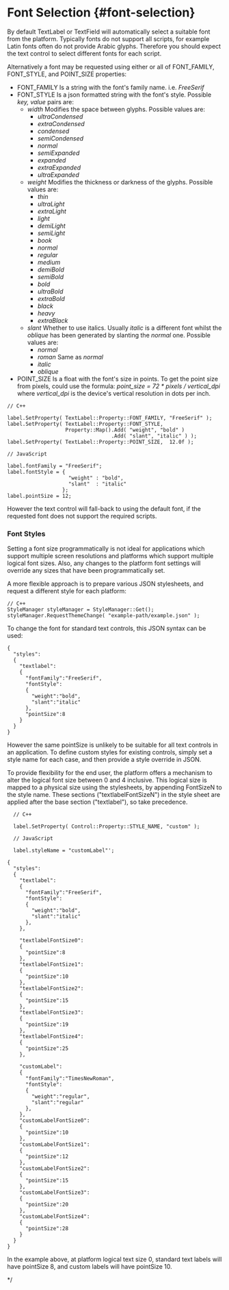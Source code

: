 <!--
/**-->

# Font Selection {#font-selection}

By default TextLabel or TextField will automatically select a suitable font from the platform.
Typically fonts do not support all scripts, for example Latin fonts often do not provide Arabic glyphs.
Therefore you should expect the text control to select different fonts for each script.

Alternatively a font may be requested using either or all of FONT_FAMILY, FONT_STYLE, and POINT_SIZE properties:

- FONT_FAMILY
  Is a string with the font's family name. i.e. *FreeSerif*
- FONT_STYLE
  Is a json formatted string with the font's style. Possible *key, value* pairs are:
  + *width* Modifies the space between glyphs. Possible values are:
    - *ultraCondensed*
    - *extraCondensed*
    - *condensed*
    - *semiCondensed*
    - *normal*
    - *semiExpanded*
    - *expanded*
    - *extraExpanded*
    - *ultraExpanded*
  + *weight* Modifies the thickness or darkness of the glyphs. Possible values are:
    - *thin*
    - *ultraLight*
    - *extraLight*
    - *light*
    - *demiLight*
    - *semiLight*
    - *book*
    - *normal*
    - *regular*
    - *medium*
    - *demiBold*
    - *semiBold*
    - *bold*
    - *ultraBold*
    - *extraBold*
    - *black*
    - *heavy*
    - *extraBlack*
  + *slant* Whether to use italics. Usually *italic* is a different font whilst the *oblique* has been generated by slanting the *normal* one. Possible values are:
    - *normal*
    - *roman* Same as *normal*
    - *italic*
    - *oblique*
- POINT_SIZE
  Is a float with the font's size in points. To get the point size from pixels, could use the formula: <em>point_size = 72 * pixels / vertical_dpi</em> where <em>vertical_dpi</em> is the device's vertical resolution in dots per inch.

~~~{.cpp}
// C++

label.SetProperty( TextLabel::Property::FONT_FAMILY, "FreeSerif" );
label.SetProperty( TextLabel::Property::FONT_STYLE,
                   Property::Map().Add( "weight", "bold" )
                                  .Add( "slant", "italic" ) );
label.SetProperty( TextLabel::Property::POINT_SIZE,  12.0f );
~~~

~~~{.js}
// JavaScript

label.fontFamily = "FreeSerif";
label.fontStyle = {
                    "weight" : "bold",
                    "slant"  : "italic"
                  };
label.pointSize = 12;
~~~

However the text control will fall-back to using the default font, if the requested font does not support the required scripts.

### Font Styles

Setting a font size programmatically is not ideal for applications which support multiple
screen resolutions and platforms which support multiple logical font sizes.  Also, any
changes to the platform font settings will override any sizes that have been programmatically
set.

A more flexible approach is to prepare various JSON stylesheets, and request a different style for each platform:

~~~{.cpp}
// C++
StyleManager styleManager = StyleManager::Get();
styleManager.RequestThemeChange( "example-path/example.json" );
~~~

To change the font for standard text controls, this JSON syntax can be used:

~~~{.json}
{
  "styles":
  {
    "textlabel":
    {
      "fontFamily":"FreeSerif",
      "fontStyle":
      {
        "weight":"bold",
        "slant":"italic"
      },
      "pointSize":8
    }
  }
}
~~~

However the same pointSize is unlikely to be suitable for all text controls in an application.
To define custom styles for existing controls, simply set a style name for each case, and
then provide a style override in JSON.

To provide flexibility for the end user, the platform offers a mechanism to alter the logical
font size between 0 and 4 inclusive. This logical size is mapped to a physical size using the
stylesheets, by appending FontSizeN to the style name. These sections ("textlabelFontSizeN")
in the style sheet are applied after the base section ("textlabel"), so take precedence.

~~~{.cpp}
  // C++

  label.SetProperty( Control::Property::STYLE_NAME, "custom" );
~~~
~~~{.js}
  // JavaScript

  label.styleName = "customLabel"';
~~~

~~~{.json}
{
  "styles":
  {
    "textlabel":
    {
      "fontFamily":"FreeSerif",
      "fontStyle":
      {
        "weight":"bold",
        "slant":"italic"
      },
    },

    "textlabelFontSize0":
    {
      "pointSize":8
    },
    "textlabelFontSize1":
    {
      "pointSize":10
    },
    "textlabelFontSize2":
    {
      "pointSize":15
    },
    "textlabelFontSize3":
    {
      "pointSize":19
    },
    "textlabelFontSize4":
    {
      "pointSize":25
    },

    "customLabel":
    {
      "fontFamily":"TimesNewRoman",
      "fontStyle":
      {
        "weight":"regular",
        "slant":"regular"
      },
    },
    "customLabelFontSize0":
    {
      "pointSize":10
    },
    "customLabelFontSize1":
    {
      "pointSize":12
    },
    "customLabelFontSize2":
    {
      "pointSize":15
    },
    "customLabelFontSize3":
    {
      "pointSize":20
    },
    "customLabelFontSize4":
    {
      "pointSize":28
    }
  }
}
~~~

In the example above, at platform logical text size 0, standard text labels will have pointSize 8, and custom labels will have pointSize 10.


*/
